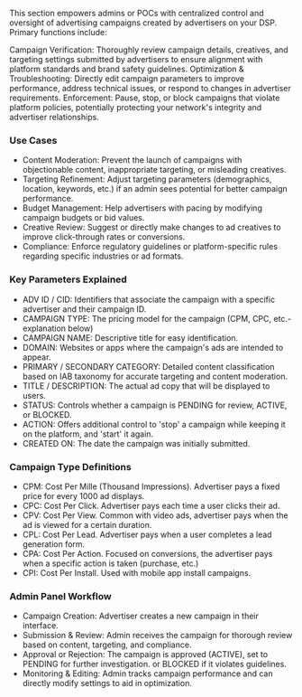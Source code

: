 This section empowers admins or POCs with centralized control and oversight of advertising campaigns created by advertisers on your DSP.  Primary functions include:

Campaign Verification: Thoroughly review campaign details, creatives, and targeting settings submitted by advertisers to ensure alignment with platform standards and brand safety guidelines.
Optimization & Troubleshooting: Directly edit campaign parameters to improve performance, address technical issues, or respond to changes in advertiser requirements.
Enforcement: Pause, stop, or block campaigns that violate platform policies, potentially protecting your network's integrity and advertiser relationships.

### Use Cases

* Content Moderation: Prevent the launch of campaigns with objectionable content, inappropriate targeting, or misleading creatives.
* Targeting Refinement: Adjust targeting parameters (demographics, location, keywords, etc.) if an admin sees potential for better campaign performance.
* Budget Management: Help advertisers with pacing by modifying campaign budgets or bid values.
* Creative Review: Suggest or directly make changes to ad creatives to improve click-through rates or conversions.
* Compliance: Enforce regulatory guidelines or platform-specific rules regarding specific industries or ad formats.

### Key Parameters Explained

* ADV ID / CID: Identifiers that associate the campaign with a specific advertiser and their campaign ID.
* CAMPAIGN TYPE: The pricing model for the campaign (CPM, CPC, etc.- explanation below)
* CAMPAIGN NAME: Descriptive title for easy identification.
* DOMAIN: Websites or apps where the campaign's ads are intended to appear.
* PRIMARY / SECONDARY CATEGORY: Detailed content classification based on IAB taxonomy for accurate targeting and content moderation.
* TITLE / DESCRIPTION: The actual ad copy that will be displayed to users.
* STATUS: Controls whether a campaign is PENDING for review, ACTIVE, or BLOCKED.
* ACTION: Offers additional control to 'stop' a campaign while keeping it on the platform, and 'start' it again.
* CREATED ON: The date the campaign was initially submitted.

### Campaign Type Definitions

* CPM: Cost Per Mille (Thousand Impressions). Advertiser pays a fixed price for every 1000 ad displays.
* CPC: Cost Per Click. Advertiser pays each time a user clicks their ad.
* CPV: Cost Per View. Common with video ads, advertiser pays when the ad is viewed for a certain duration.
* CPL: Cost Per Lead. Advertiser pays when a user completes a lead generation form.
* CPA: Cost Per Action. Focused on conversions, the advertiser pays when a specific action is taken (purchase, etc.)
* CPI: Cost Per Install. Used with mobile app install campaigns.

### Admin Panel Workflow

* Campaign Creation: Advertiser creates a new campaign in their interface.
* Submission & Review: Admin receives the campaign for thorough review based on content, targeting, and compliance.
* Approval or Rejection: The campaign is approved (ACTIVE), set to PENDING for further investigation. or BLOCKED if it violates guidelines.
* Monitoring & Editing: Admin tracks campaign performance and can directly modify settings to aid in optimization.
